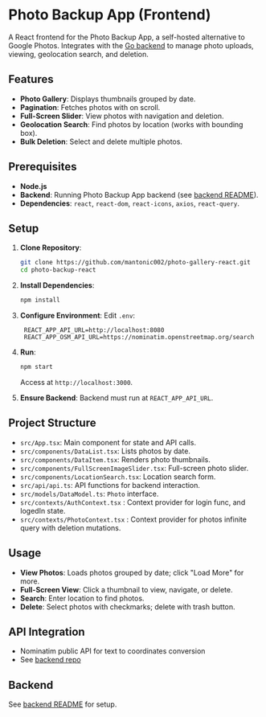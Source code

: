 # Photo Backup App (Frontend)

A React frontend for the Photo Backup App, a self-hosted alternative to Google Photos. Integrates with the [Go backend](https://github.com/mantonic002/photo-backup) to manage photo uploads, viewing, geolocation search, and deletion.

## Features

- **Photo Gallery**: Displays thumbnails grouped by date.
- **Pagination**: Fetches photos with on scroll.
- **Full-Screen Slider**: View photos with navigation and deletion.
- **Geolocation Search**: Find photos by location (works with bounding box).
- **Bulk Deletion**: Select and delete multiple photos.

## Prerequisites

- **Node.js**
- **Backend**: Running Photo Backup App backend (see [backend README](https://github.com/mantonic002/photo-backup)).
- **Dependencies**: `react`, `react-dom`, `react-icons`, `axios`, `react-query`.

## Setup

1. **Clone Repository**:

   ```bash
   git clone https://github.com/mantonic002/photo-gallery-react.git
   cd photo-backup-react
   ```

2. **Install Dependencies**:

   ```bash
   npm install
   ```

3. **Configure Environment**:
   Edit `.env`:

   ```plaintext
    REACT_APP_API_URL=http://localhost:8080
    REACT_APP_OSM_API_URL=https://nominatim.openstreetmap.org/search
   ```

4. **Run**:

   ```bash
   npm start
   ```

   Access at `http://localhost:3000`.

5. **Ensure Backend**: Backend must run at `REACT_APP_API_URL`.

## Project Structure

- `src/App.tsx`: Main component for state and API calls.
- `src/components/DataList.tsx`: Lists photos by date.
- `src/components/DataItem.tsx`: Renders photo thumbnails.
- `src/components/FullScreenImageSlider.tsx`: Full-screen photo slider.
- `src/components/LocationSearch.tsx`: Location search form.
- `src/api/api.ts`: API functions for backend interaction.
- `src/models/DataModel.ts`: `Photo` interface.
- `src/contexts/AuthContext.tsx` : Context provider for login func, and logedIn state.
- `src/contexts/PhotoContext.tsx` : Context provider for photos infinite query with deletion mutations.

## Usage

- **View Photos**: Loads photos grouped by date; click "Load More" for more.
- **Full-Screen View**: Click a thumbnail to view, navigate, or delete.
- **Search**: Enter location to find photos.
- **Delete**: Select photos with checkmarks; delete with trash button.

## API Integration

- Nominatim public API for text to coordinates conversion
- See [backend repo](https://github.com/mantonic002/photo-backup)

## Backend

See [backend README](https://github.com/mantonic002/photo-backup) for setup.
